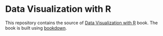 # Data Visualization with R

This repository contains the source of [Data Visualization with R](https://viz-base.rsquaredacademy.com)
book. The book is built using [bookdown](https://github.com/rstudio/bookdown).

